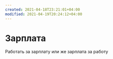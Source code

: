 ```yaml
---
created: 2021-04-18T23:21:01+04:00
modified: 2021-04-19T20:24:12+04:00
---
```


# Зарплата

Работать за зарплату или же зарплата за работу
